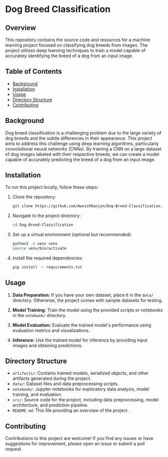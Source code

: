 # Dog Breed Classification

## Overview
This repository contains the source code and resources for a machine learning project focused on classifying dog breeds from images. The project utilizes deep learning techniques to train a model capable of accurately identifying the breed of a dog from an input image.

## Table of Contents
- [Background](#background)
- [Installation](#installation)
- [Usage](#usage)
- [Directory Structure](#directory-structure)
- [Contributing](#contributing)

## Background
Dog breed classification is a challenging problem due to the large variety of dog breeds and the subtle differences in their appearance. This project aims to address this challenge using deep learning algorithms, particularly convolutional neural networks (CNNs). By training a CNN on a large dataset of dog images labeled with their respective breeds, we can create a model capable of accurately predicting the breed of a dog from an input image.

## Installation
To run this project locally, follow these steps:

1. Clone the repository:
    ```bash
    git clone https://github.com/AwnishRanjan/Dog-Breed-Classification.git
    ```

2. Navigate to the project directory:
    ```bash
    cd Dog-Breed-Classification
    ```

3. Set up a virtual environment (optional but recommended):
    ```bash
    python3 -m venv venv
    source venv/bin/activate
    ```

4. Install the required dependencies:
    ```bash
    pip install -r requirements.txt
    ```

## Usage
1. **Data Preparation:** If you have your own dataset, place it in the `data/` directory. Otherwise, the project comes with sample datasets for testing.

2. **Model Training:** Train the model using the provided scripts or notebooks in the `notebook/` directory.

3. **Model Evaluation:** Evaluate the trained model's performance using evaluation metrics and visualizations.

4. **Inference:** Use the trained model for inference by providing input images and obtaining predictions.

## Directory Structure
- `artifacts/`: Contains trained models, serialized objects, and other artifacts generated during the project.
- `data/`: Dataset files and data preprocessing scripts.
- `notebook/`: Jupyter notebooks for exploratory data analysis, model training, and evaluation.
- `src/`: Source code for the project, including data preprocessing, model architecture, and prediction pipeline.
- `README.md`: This file providing an overview of the project.

## Contributing
Contributions to this project are welcome! If you find any issues or have suggestions for improvement, please open an issue or submit a pull request.
